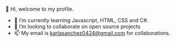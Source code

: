 👋 Hi, welcome to my profile.
- 🌱 I’m currently learning Javascript, HTML, CSS and C#.
- 💞️ I’m looking to collaborate on open source projects
- 📫 My email is karlasanchez0424@gmail.com for collaborations.

<!---
karlasanchez0424/karlasanchez0424 is a ✨ special ✨ repository because its `README.md` (this file) appears on your GitHub profile.
You can click the Preview link to take a look at your changes.
--->
